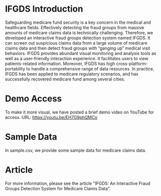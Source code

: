 # IFGDS Introduction
Safeguarding medicare fund security is a key concern in the medical and healthcare fields. Effectively detecting the fraud groups
from massive amounts of medicare claims data is technically challenging. Therefore, we developed an interactive fraud groups detection system named IFGDS. It can screen out suspicious claims data from a large volume of medicare claims data and then detect fraud groups with “ganging up” medical visit behaviors. IFGDS provides abundant visual monitoring and analysis tools as well as a user-friendly interaction experience. It facilitates users to view patients-related information. Moreover, IFGDS has high cross-platform-portability to handle a comprehensive range of data resources. In practice, IFGDS has been applied to medicare regulatory scenarios, and has successfully recovered medicare fund among several cities.
# Demo Access
To make it more visual, we have posted a brief demo video on YouTube for access. URL: https://youtu.be/EH7G9phQMCo
# Sample Data
In sample.csv, we provide some sample data for medicare claims data.
# Article
For more information, please see the article "IFGDS: An Interactive Fraud Groups Detection System for Medicare Claims Data".
